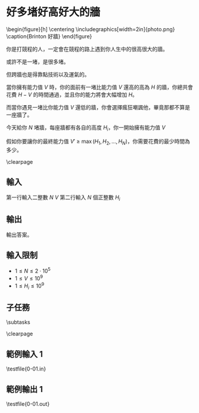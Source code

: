 # 好多堵好高好大的牆

\begin{figure}[h]
\centering
\includegraphics[width=2in]{photo.png}
\caption{Brinton 好牆}
\end{figure}

你是打競程的人，一定會在競程的路上遇到你人生中的很高很大的牆。

或許不是一堵，是很多堵。

但跨牆也是得靠點技術以及運氣的。

當你擁有能力值 $V$ 時，你的面前有一堵比能力值 $V$ 還高的高為 $H$ 的牆，你總共會花費 $H-V$ 的時間通過，並且你的能力將會大幅增加 $H$。

而當你遇見一堵比你能力值 $V$ 還低的牆，你會選擇瘋狂嘲諷他，畢竟那都不算是一座牆了。

今天給你 $N$ 堵牆，每座牆都有各自的高度 $H_i$，你一開始擁有能力值 $V$

假如你要讓你的最終能力值 $V'$ $\ge$ $\max{(H_1, H_2, \ldots, H_N)}$，你需要花費的最少時間為多少。

\clearpage

## 輸入
第一行輸入二整數 $N$ $V$
第二行輸入 $N$ 個正整數 $H_i$

## 輸出
輸出答案。

## 輸入限制
 - $1 \le N \le 2 \cdot 10^5$
 - $1 \le V \le 10^9$
 - $1 \le H_i \le 10^9$

## 子任務
\subtasks

\clearpage

## 範例輸入 1
\testfile{0-01.in}

## 範例輸出 1
\testfile{0-01.out}
